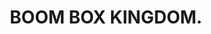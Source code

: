 ---
pid: CH991
title: BOOM BOX KINGDOM.
location_transcription: ANYWHERE!
zipcode: '19122'
outside_phl: 
neighborhood: Yorktown,Old Kensington,Jinogi
age: '21'
age_range: 20-29
instagram: 
image_file_name: CH_991.jpg
proposal_transcription: |-
  Play with music in a safe space for [adults, children, elderly, people with disabilities] All people are welcome to the wild side

  Why don't we put away our problems - run, jump, explore, and PLAY!

  Covered in natural green vines, jump through the box and explore a new Philly kingdom.
topic: Environment,Music,Philadelphia,Uplifting
topic_summary: 0, 0, 0, 0
type: Garden,Song Sound,Playground
keywords_other: Music, play
credit: 
image_labels: 
twitter: 
facebook: 
permalink: "/monuments/ch991/"
layout: item-page
---